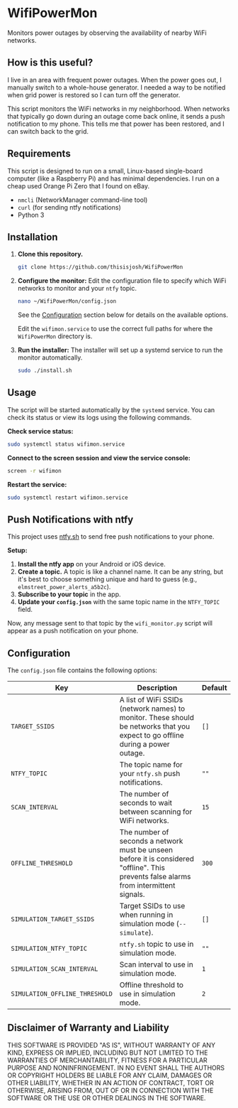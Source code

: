# WifiPowerMon

Monitors power outages by observing the availability of nearby WiFi networks.

## How is this useful?

I live in an area with frequent power outages. When the power goes out, I manually switch to a whole-house generator. I needed a way to be notified when grid power is restored so I can turn off the generator.

This script monitors the WiFi networks in my neighborhood. When networks that typically go down during an outage come back online, it sends a push notification to my phone. This tells me that power has been restored, and I can switch back to the grid.

## Requirements

This script is designed to run on a small, Linux-based single-board computer (like a Raspberry Pi) and has minimal dependencies. I run on a cheap used Orange Pi Zero that I found on eBay.

*   `nmcli` (NetworkManager command-line tool)
*   `curl` (for sending ntfy notifications)
*   Python 3

## Installation

1.  **Clone this repository.**
    ```bash
    git clone https://github.com/thisisjosh/WifiPowerMon
    ```

2.  **Configure the monitor:**
    Edit the configuration file to specify which WiFi networks to monitor and your `ntfy` topic.
    ```bash
    nano ~/WifiPowerMon/config.json
    ```
    See the [Configuration](#configuration) section below for details on the available options.

    Edit the `wifimon.service` to use the correct full paths for where the `WifiPowerMon` directory is.

3.  **Run the installer:**
    The installer will set up a systemd service to run the monitor automatically.
    ```bash
    sudo ./install.sh
    ```

## Usage

The script will be started automatically by the `systemd` service. You can check its status or view its logs using the following commands.

**Check service status:**
```bash
sudo systemctl status wifimon.service
```

**Connect to the screen session and view the service console:**
```bash
screen -r wifimon
```

**Restart the service:**
```bash
sudo systemctl restart wifimon.service
```

## Push Notifications with ntfy

This project uses [ntfy.sh](https://ntfy.sh) to send free push notifications to your phone.

**Setup:**

1.  **Install the ntfy app** on your Android or iOS device.
2.  **Create a topic.** A topic is like a channel name. It can be any string, but it's best to choose something unique and hard to guess (e.g., `elmstreet_power_alerts_a5b2c`).
3.  **Subscribe to your topic** in the app.
4.  **Update your `config.json`** with the same topic name in the `NTFY_TOPIC` field.

Now, any message sent to that topic by the `wifi_monitor.py` script will appear as a push notification on your phone.

## Configuration

The `config.json` file contains the following options:

| Key                        | Description                                                                                                                            | Default |
| -------------------------- | -------------------------------------------------------------------------------------------------------------------------------------- | ------- |
| `TARGET_SSIDS`             | A list of WiFi SSIDs (network names) to monitor. These should be networks that you expect to go offline during a power outage.           | `[]`      |
| `NTFY_TOPIC`               | The topic name for your `ntfy.sh` push notifications.                                                                                    | `""`      |
| `SCAN_INTERVAL`            | The number of seconds to wait between scanning for WiFi networks.                                                                      | `15`    |
| `OFFLINE_THRESHOLD`        | The number of seconds a network must be unseen before it is considered "offline". This prevents false alarms from intermittent signals. | `300`   |
| `SIMULATION_TARGET_SSIDS`  | Target SSIDs to use when running in simulation mode (`--simulate`).                                                                      | `[]`      |
| `SIMULATION_NTFY_TOPIC`    | `ntfy.sh` topic to use in simulation mode.                                                                                               | `""`      |
| `SIMULATION_SCAN_INTERVAL` | Scan interval to use in simulation mode.                                                                                               | `1`     |
| `SIMULATION_OFFLINE_THRESHOLD` | Offline threshold to use in simulation mode.                                                                                         | `2`     |

## Disclaimer of Warranty and Liability

THIS SOFTWARE IS PROVIDED "AS IS", WITHOUT WARRANTY OF ANY KIND, EXPRESS OR IMPLIED, INCLUDING BUT NOT LIMITED TO THE WARRANTIES OF MERCHANTABILITY, FITNESS FOR A PARTICULAR PURPOSE AND NONINFRINGEMENT. IN NO EVENT SHALL THE AUTHORS OR COPYRIGHT HOLDERS BE LIABLE FOR ANY CLAIM, DAMAGES OR OTHER LIABILITY, WHETHER IN AN ACTION OF CONTRACT, TORT OR OTHERWISE, ARISING FROM, OUT OF OR IN CONNECTION WITH THE SOFTWARE OR THE USE OR OTHER DEALINGS IN THE SOFTWARE.